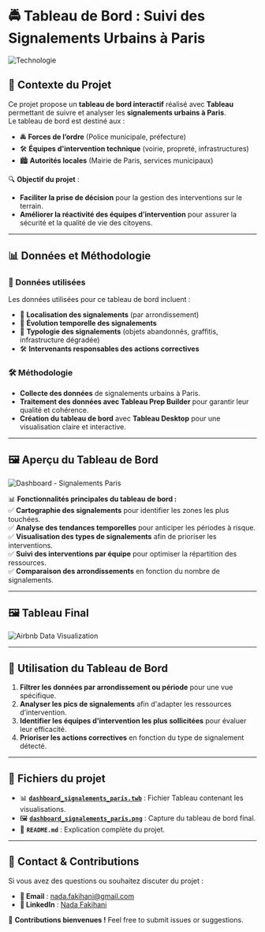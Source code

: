 # 🚔 Tableau de Bord : Suivi des Signalements Urbains à Paris

![Technologie](https://img.shields.io/badge/Tech-Tableau-blue)

## 📌 Contexte du Projet
Ce projet propose un **tableau de bord interactif** réalisé avec **Tableau** permettant de suivre et analyser les **signalements urbains à Paris**.  
Le tableau de bord est destiné aux :  
- 🚔 **Forces de l’ordre** (Police municipale, préfecture)  
- 🛠 **Équipes d'intervention technique** (voirie, propreté, infrastructures)  
- 🏙️ **Autorités locales** (Mairie de Paris, services municipaux)  

🔍 **Objectif du projet** :  
- **Faciliter la prise de décision** pour la gestion des interventions sur le terrain.  
- **Améliorer la réactivité des équipes d’intervention** pour assurer la sécurité et la qualité de vie des citoyens.  

---

## 📊 **Données et Méthodologie**
### **📁 Données utilisées**
Les données utilisées pour ce tableau de bord incluent :  
- 📍 **Localisation des signalements** (par arrondissement)  
- 📅 **Évolution temporelle des signalements**  
- 🚦 **Typologie des signalements** (objets abandonnés, graffitis, infrastructure dégradée)  
- 🛠 **Intervenants responsables des actions correctives**  

### **🛠 Méthodologie**
- **Collecte des données** de signalements urbains à Paris.  
- **Traitement des données avec Tableau Prep Builder** pour garantir leur qualité et cohérence.  
- **Création du tableau de bord** avec **Tableau Desktop** pour une visualisation claire et interactive.  

---

## 🖼️ **Aperçu du Tableau de Bord**
![Dashboard - Signalements Paris](dashboard_signalements_paris.png)

📊 **Fonctionnalités principales du tableau de bord :**  
✅ **Cartographie des signalements** pour identifier les zones les plus touchées.  
✅ **Analyse des tendances temporelles** pour anticiper les périodes à risque.  
✅ **Visualisation des types de signalements** afin de prioriser les interventions.  
✅ **Suivi des interventions par équipe** pour optimiser la répartition des ressources.  
✅ **Comparaison des arrondissements** en fonction du nombre de signalements.  


---

## 🖼️ **Tableau Final**
![Airbnb Data Visualization](dashboard_signalements_paris.png)

---

## 🚀 **Utilisation du Tableau de Bord**
1. **Filtrer les données par arrondissement ou période** pour une vue spécifique.  
2. **Analyser les pics de signalements** afin d'adapter les ressources d’intervention.  
3. **Identifier les équipes d'intervention les plus sollicitées** pour évaluer leur efficacité.  
4. **Prioriser les actions correctives** en fonction du type de signalement détecté.  

---

## 📂 **Fichiers du projet**
- 📊 **[`dashboard_signalements_paris.twb`](dashboard_signalements_paris.twb)** : Fichier Tableau contenant les visualisations.
- 🖼️ **[`dashboard_signalements_paris.png`](dashboard_signalements_paris.png)** : Capture du tableau de bord final.
- 📝 **`README.md`** : Explication complète du projet.

---

## 📧 **Contact & Contributions**
Si vous avez des questions ou souhaitez discuter du projet :
- **📩 Email** : nada.fakihani@gmail.com
- **🔗 LinkedIn** : [Nada Fakihani](https://www.linkedin.com/in/nadafakihani/)

📌 **Contributions bienvenues !** Feel free to submit issues or suggestions.
